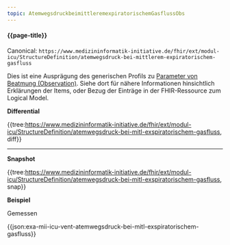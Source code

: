 ```yaml
---
topic: AtemwegsdruckbeimittleremexpiratorischemGasflussObs
---
```

#### {{page-title}}

Canonical: 
```https://www.medizininformatik-initiative.de/fhir/ext/modul-icu/StructureDefinition/atemwegsdruck-bei-mittlerem-expiratorischem-gasfluss```
<br> 

Dies ist eine Ausprägung des generischen Profils zu [Parameter von Beatmung (Observation)](https://www.medizininformatik-initiative.de/fhir/ext/modul-icu/StructureDefinition/mii-parameter-von-beatmung). Siehe dort für nähere Informationen hinsichtlich Erklärungen der Items, oder Bezug der Einträge in der FHIR-Ressource zum Logical Model. 

**Differential**

{{tree:https://www.medizininformatik-initiative.de/fhir/ext/modul-icu/StructureDefinition/atemwegsdruck-bei-mitl-exspiratorischem-gasfluss, diff}}


---

**Snapshot**

{{tree:https://www.medizininformatik-initiative.de/fhir/ext/modul-icu/StructureDefinition/atemwegsdruck-bei-mitl-exspiratorischem-gasfluss, snap}}


**Beispiel**

Gemessen

{{json:exa-mii-icu-vent-atemwegsdruck-bei-mitl-exspiratorischem-gasfluss}}